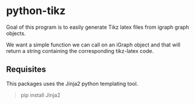 # python-tikz

Goal of this program is to easily generate Tikz latex files from igraph graph objects.

We want a simple function we can call on an iGraph object and that will return
a string containing the corresponding tikz-latex code.



## Requisites

This packages uses the Jinja2 python templating tool.

> pip install Jinja2


